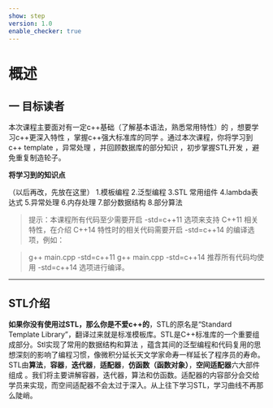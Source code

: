 ```yaml
---
show: step
version: 1.0
enable_checker: true
---
```


# 概述

## 一 目标读者
本次课程主要面对有一定c++基础（了解基本语法，熟悉常用特性）的 ，想要学习c++更深入特性 ，掌握c++强大标准库的同学 。通过本次课程，你将学习到c++ template ，异常处理 ，并回顾数据库的部分知识 ，初步掌握STL开发 ，避免重复制造轮子。

**将学习到的知识点**

（以后再改，先放在这里）
1.模板编程
2.泛型编程
3.STL 常用组件
4.lambda表达式
5.异常处理
6.内存处理
7.部分数据结构
8.部分算法

> 提示：本课程所有代码至少需要开启 -std=c++11 选项来支持 C++11 相关特性，在介绍 C++14 特性时的相关代码需要开启 -std=c++14 的编译选项，例如：

> g++ main.cpp -std=c++11
> g++ main.cpp -std=c++14
> 推荐所有代码均使用 -std=c++14 选项进行编译。

---
## STL介绍

**如果你没有使用过STL，那么你是不爱c++的**，STL的原名是“Standard Template Library”，翻译过来就是标准模板库。STL是C++标准库的一个重要组成部分。Stl实现了常用的数据结构和算法 ，蕴含其间的泛型编程和代码复用的思想深刻的影响了编程习惯，像微积分延长天文学家命寿一样延长了程序员的寿命。 STL由**算法**，**容器**，**迭代器**，**适配器**，**仿函数（函数对象）**，**空间适配器**六大部件组成 。我们将主要讲解容器，迭代器，算法和仿函数。适配器的内容部分会交给学员来实现，而空间适配器不会太过于深入。从上往下学习STL，学习曲线不再那么陡峭。


